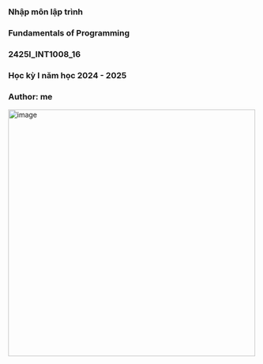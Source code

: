 ### Nhập môn lập trình
### Fundamentals of Programming
### 2425I_INT1008_16
### Học kỳ I năm học 2024 - 2025
### Author: me

<img width="500" alt="image" src="https://github.com/user-attachments/assets/a4467645-7409-4e2c-b6d4-1c286be6c4e0" />